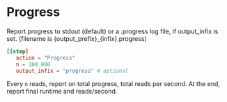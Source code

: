 
# Progress

Report progress to stdout (default) or a .progress log file,
if output_infix is set. (filename is {output_prefix}_{infix}.progress)

```toml
[[step]
   action = "Progress"
   n = 100_000
   output_infix = "progress" # optional
```

Every `n` reads, report on total progress, total reads per second. 
At the end, report final runtime and reads/second.

